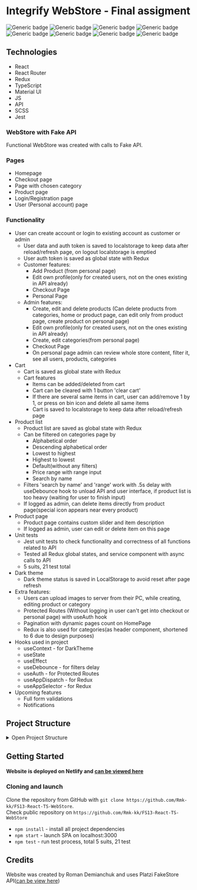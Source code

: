 # Integrify WebStore - Final assigment
![Generic badge](https://img.shields.io/badge/JS-ES6-yellow.svg)
![Generic badge](https://img.shields.io/badge/SCSS-v.1.57-red.svg)
![Generic badge](https://img.shields.io/badge/Redux-v.8.0.5-orangered.svg)
![Generic badge](https://img.shields.io/badge/MUI-v.5.11-darkblue.svg)
![Generic badge](https://img.shields.io/badge/TS-v.4.9-blue.svg)
![Generic badge](https://img.shields.io/badge/React-v.18.2-orange.svg)
![Generic badge](https://img.shields.io/badge/Jest-v.29.0.3-white.svg)
![Generic badge](https://img.shields.io/badge/Router-v.6.6-lightyellow.svg)

## Technologies
* React 
* React Router
* Redux
* TypeScript
* Material UI
* JS
* API
* SCSS
* Jest

### WebStore with Fake API
Functional WebStore was created with calls to Fake API.

### Pages
* Homepage
* Checkout page
* Page with chosen category
* Product page
* Login/Registration page
* User (Personal account) page

### Functionality
* User can create account or login to existing account as customer or admin
  * User data and auth token is saved to localstorage to keep data after reload/refresh page, on logout localstorage is emptied
  * User auth token is saved as global state with Redux
  * Customer features: 
    * Add Product (from personal page)
    * Edit own profile(only for created users, not on the ones existing in API already)
    * Checkout Page 
    * Personal Page
  * Admin features:
    * Create, edit and delete products (Can delete products from categories, home or product page, can edit only from product page, create product on personal page)
    * Edit own profile(only for created users, not on the ones existing in API already)
    * Create, edit categories(from personal page)
    * Checkout Page
    * On personal page admin can review whole store content, filter it, see all users, products, categories
* Cart
    * Cart is saved as global state with Redux
    * Cart features
      * Items can be added/deleted from cart
      * Cart can be cleared with 1 button 'clear cart'
      * If there are several same items in cart, user can add/remove 1 by 1, or press on bin icon and delete all same items
      * Cart is saved to localstorage to keep data after reload/refresh page
* Product list
    * Product list are saved as global state with Redux  
    * Can be filtered on categories page by
      * Alphabetical order
      * Descending alphabetical order
      * Lowest to highest
      * Highest to lowest
      * Default(without any filters)
      * Price range with range input
      * Search by name
    * Filters 'search by name' and 'range' work with .5s delay with useDebounce hook to unload API and user interface, if product list is too heavy (waiting for user to finish input)
    * If logged as admin, can delete items directly from product page(special icon appears near every product)
* Product page
  * Product page contains custom slider and item description
  * If logged as admin, user can edit or delete item on this page
* Unit tests
  * Jest unit tests to check functionality and correctness of all functions related to API
  * Tested all Redux global states, and service component with async calls to API
  * 5 suits, 21 test total
* Dark theme
  * Dark theme status is saved in LocalStorage to avoid reset after page refresh
* Extra features:
  * Users can upload images to server from their PC, while creating, editing product or category
  * Protected Routes (Without logging in user can't get into checkout or personal page) with useAuth hook
  * Pagination with dynamic pages count on HomePage
  * Redux is also used for categories(as header component, shortened to 6 due to design purposes)
* Hooks used in project
  * useContext - for DarkTheme
  * useState
  * useEffect
  * useDebounce - for filters delay
  * useAuth - for Protected Routes
  * useAppDispatch - for Redux
  * useAppSelector - for Redux
* Upcoming features
  * Full form validations
  * Notifications

## Project Structure
<details>
<summary>Open Project Structure</summary>

``` bash
│
├───public
│       favicon.ico
│       index.html
│
└───src
    │   index.scss
    │   index.tsx
    │
    ├───assets
    │   └───img
    │       │   404.png
    │       │
    │       ├───categories
    │       │       no-network.bmp
    │       │       no-product.png
    │       │
    │       ├───checkout
    │       │       empty-cart.png
    │       │
    │       ├───header
    │       │       logo-black.png
    │       │       logo-white.png
    │       │
    │       └───intro
    │           │   cloths.jpg
    │           │   women.jpg
    │           │
    │           └───categories
    │                   cloths.webp
    │                   electronics.jpg
    │                   furniture.jpg
    │                   shoes.jpg
    │
    ├───components
    │   │   ThemeContext.tsx
    │   │   types-interfaces.tsx
    │   │
    │   ├───App
    │   │       App.tsx
    │   │
    │   ├───ErrorImageComponent
    │   │       ErrorImageComponent.tsx
    │   │
    │   ├───Footer
    │   │       Footer.tsx
    │   │       _footer.scss
    │   │
    │   ├───Header
    │   │   │   Header.tsx
    │   │   │   ThemeSwitchIcon.tsx
    │   │   │   _header.scss
    │   │   │
    │   │   └───ShoppingCart
    │   │           shopping-cart.scss
    │   │           ShoppingCart.tsx
    │   │
    │   ├───NotificationMessage
    │   │       NotificationMessage.tsx
    │   │
    │   ├───pages
    │   │   ├───Category
    │   │   │       CategoryPage.tsx
    │   │   │       _categoryPage.scss
    │   │   │
    │   │   ├───CheckoutPage
    │   │   │       CheckoutPage.tsx
    │   │   │       _checkout.scss
    │   │   │
    │   │   ├───HomePage
    │   │   │   │   HomePage.tsx
    │   │   │   │
    │   │   │   ├───CategorySection
    │   │   │   │       CategorySection.tsx
    │   │   │   │       _categorySection.scss
    │   │   │   │
    │   │   │   ├───IntroSection
    │   │   │   │       IntroSection.tsx
    │   │   │   │       _intro-section.scss
    │   │   │   │
    │   │   │   ├───ProductCard
    │   │   │   │       ProductCard.tsx
    │   │   │   │       _productCard.scss
    │   │   │   │
    │   │   │   └───ProductsSection
    │   │   │           ProductsSection.tsx
    │   │   │           _products.scss
    │   │   │
    │   │   ├───ProductPage
    │   │   │   │   ProductImageSlider.tsx
    │   │   │   │   ProductPage.tsx
    │   │   │   │   _product-page.scss
    │   │   │   │
    │   │   │   └───EditProductModal
    │   │   │           EditProductModal.tsx
    │   │   │           _edit-product.scss
    │   │   │
    │   │   └───UserPage
    │   │       ├───AuthPage
    │   │       │       AuthPage.tsx
    │   │       │       _login.scss
    │   │       │
    │   │       ├───EditCategoryModal
    │   │       │       EditCategoryModal.tsx
    │   │       │
    │   │       ├───Login
    │   │       │       LoginComponent.tsx
    │   │       │
    │   │       ├───NewCategoryModal
    │   │       │       NewCategoryModal.tsx
    │   │       │
    │   │       ├───NewItemModal
    │   │       │       NewItemModal.tsx
    │   │       │
    │   │       ├───PersonData
    │   │       │   │   PersonData.tsx
    │   │       │   │   _profile.scss
    │   │       │   │
    │   │       │   ├───GridDataContent
    │   │       │   │       GridDataContent.tsx
    │   │       │   │
    │   │       │   └───ProfileFunctionality
    │   │       │           ProfileFunctionality.tsx
    │   │       │           _profile-functionality.scss
    │   │       │
    │   │       ├───Registration
    │   │       │       RegistrationComponent.tsx
    │   │       │
    │   │       └───UserContentContainer
    │   │               UserContent.tsx
    │   │
    │   ├───StoreServices
    │   │       createDateFunction.ts
    │   │       StoreServices.ts
    │   │
    │   └───UserValidation
    │           UserValidation.tsx
    │
    ├───hooks
    │       reduxHook.ts
    │       useAuth.ts
    │       useDebounce.tsx
    │
    ├───redux
    │   │   store.ts
    │   │
    │   └───slices
    │           cartReducer.ts
    │           categoryReducer.ts
    │           productReducer.ts
    │           userReducer.ts
    │
    ├───tests
    │   │   storeServices.test.ts
    │   │
    │   ├───reducers
    │   │       cartReducer.test.ts
    │   │       categoriesReducer.test.ts
    │   │       productReducer.test.ts
    │   │       userReducer.test.ts
    │   │
    │   └───shared
    │           fakeData.ts
    │           server.ts
    │
    └───utility
            _mixins.scss
            _variables.scss


```
</details>

## Getting Started
#### Website is deployed on Netlify and [can be viewed here](https://cheerful-malasada-f9dc2f.netlify.app/) <br>

### Cloning and launch
Clone the repository from GitHub with `git clone https://github.com/Rmk-kk/FS13-React-TS-WebStore`. <br>
Check public repository on `https://github.com/Rmk-kk/FS13-React-TS-WebStore`

* `npm install` - install all project dependencies
* `npm start` - launch SPA on localhost:3000
* `npm test` - run test process, total 5 suits, 21 test

## Credits
Website was created by Roman Demianchuk and uses Platzi FakeStore API([can be view here](https://fakeapi.platzi.com/))




